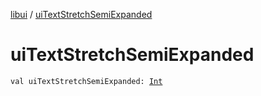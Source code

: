 [libui](index.md) / [uiTextStretchSemiExpanded](./ui-text-stretch-semi-expanded.md)

# uiTextStretchSemiExpanded

`val uiTextStretchSemiExpanded: `[`Int`](https://kotlinlang.org/api/latest/jvm/stdlib/kotlin/-int/index.html)